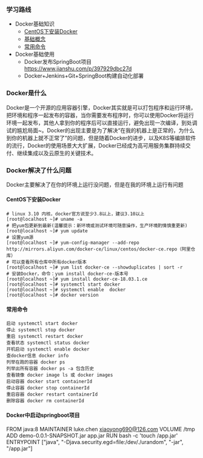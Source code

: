 ### 学习路线
* Docker基础知识
    * [CentOS下安装Docker](#CentOS下安装Docker)
    * [基础概念](https://www.cnblogs.com/Can-daydayup/p/15559341.html)
    * [常用命令](#常用命令)
* Docker基础使用
    * Docker发布SpringBoot项目 https://www.jianshu.com/p/397929dbc27d
    * Docker+Jenkins+Git+SpringBoot构建自动化部署

### Docker是什么
Docker是一个开源的应用容器引擎，Docker其实就是可以打包程序和运行环境，把环境和程序一起发布的容器，当你需要发布程序时，你可以使用Docker将运行环境一起发布，其他人拿到你的程序后可以直接运行，避免出现一次编译，到处调试的尴尬局面~。Docker的出现主要是为了解决“在我的机器上是正常的，为什么到你的机器上就不正常了”的问题，但是随着Docker的进步，以及K8S等编排软件的流行，Docker的使用场景大大扩展，Docker已经成为高可用服务集群持续交付、继续集成以及云原生的关键技术。

### Docker解决了什么问题
Docker主要解决了在你的环境上运行没问题，但是在我的环境上运行有问题

#### CentOS下安装Docker
``` shell
# linux 3.10 内核，docker官方说至少3.8以上，建议3.10以上
[root@localhost ~]# uname -a
# 把yum包更新到最新(温馨提示：新环境或测试环境可随意操作，生产环境酌情慎重更新)
[root@localhost ~]# yum update
# 设置yum源
[root@localhost ~]# yum-config-manager --add-repo http://mirrors.aliyun.com/docker-ce/linux/centos/docker-ce.repo（阿里仓库）
# 可以查看所有仓库中所有docker版本
[root@localhost ~]# yum list docker-ce --showduplicates | sort -r
# 安装Docker，命令：yum install docker-ce-版本号
[root@localhost ~]# yum install docker-ce-18.03.1.ce
[root@localhost ~]# systemctl start docker
[root@localhost ~]# systemctl enable  docker
[root@localhost ~]# docker version
```

#### 常用命令
```shell
启动 systemctl start docker
停止 systemctl stop docker
重启 systemctl restart docker
查看状态 systemctl status docker
开机启动 systemctl enable docker
查docker信息 docker info
列举在跑的容器 docker ps
列举出所有容器 docker ps -a 包含历史
查看镜像 docker image ls 或 docker images
启动容器 docker start containerId
停止容器 docker stop containerId
重启容器 docker restart containerId
删除容器 docker rm containerId
```

#### Docker中启动springboot项目

FROM java:8
MAINTAINER luke.chen <xiaoyong690@126.com>
VOLUME /tmp
ADD demo-0.0.1-SNAPSHOT.jar app.jar
RUN bash -c 'touch /app.jar'
ENTRYPOINT ["java", "-Djava.security.egd=file:/dev/./urandom", "-jar", "/app.jar"]